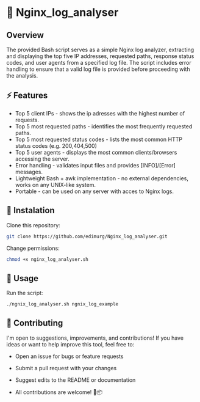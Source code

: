 # 🔎 Nginx_log_analyser
## Overview
The provided Bash script serves as a simple Nginx log analyzer, extracting and displaying the top five IP addresses, requested paths, response status codes, and user agents from a specified log file. The script includes error handling to ensure that a valid log file is provided before proceeding with the analysis.

## ⚡ Features
- Top 5 client IPs - shows the ip adresses with the highest number of requests.
- Top 5 most requested paths - identifies the most frequently requested paths.
- Top 5 most requested status codes - lists the most common HTTP status codes (e.g. 200,404,500)
- Top 5 user agents - displays the most common clients/browsers accessing the server.
- Error handling - validates input files and provides [INFO]/[Error] messages.
- Lightweight Bash + awk implementation - no external dependencies, works on any UNIX-like system.
- Portable - can be used on any server with acces to Nginx logs.

## 🚀 Instalation

Clone this repository:

``` bash
git clone https://github.com/edimurg/Nginx_log_analyser.git
```
Change permissions:

```bash
chmod +x nginx_log_analyser.sh
```
## 📝 Usage

Run the script:

```bash
./ngnix_log_analyser.sh ngnix_log_example
```

## 🤝 Contributing

I'm open to suggestions, improvements, and contributions!
If you have ideas or want to help improve this tool, feel free to:

- Open an issue for bugs or feature requests

- Submit a pull request with your changes

- Suggest edits to the README or documentation

- All contributions are welcome! 🔧📦
